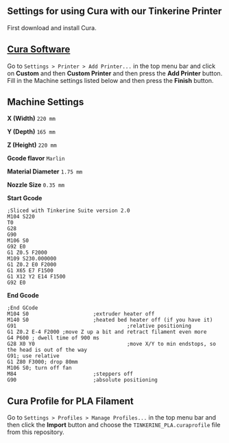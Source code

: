 ## Settings for using Cura with our Tinkerine Printer

First download and install Cura. 
## [Cura Software](https://ultimaker.com/en/products/cura-software)

Go to `Settings > Printer > Add Printer...` in the top menu bar and click on  **Custom** and then **Custom Printer** and then press the **Add Printer** button. Fill in the Machine settings listed below and then press the **Finish** button.

## Machine Settings

**X (Width)** `220 mm`

**Y (Depth)** `165 mm`

**Z (Height)** `220 mm`


**Gcode flavor** `Marlin`


**Material Diameter** `1.75 mm`

**Nozzle Size** `0.35 mm`


**Start Gcode**

```
;Sliced with Tinkerine Suite version 2.0
M104 S220
T0
G28
G90
M106 S0
G92 E0
G1 Z0.5 F2000
M109 S230.000000
G1 Z0.2 E0 F2000
G1 X65 E7 F1500
G1 X12 Y2 E14 F1500
G92 E0
```


**End Gcode**

```
;End GCode
M104 S0                     ;extruder heater off
M140 S0                     ;heated bed heater off (if you have it)
G91                                    ;relative positioning
G1 Z0.2 E-4 F2000 ;move Z up a bit and retract filament even more
G4 P600 ; dwell time of 900 ms
G28 X0 Y0                              ;move X/Y to min endstops, so the head is out of the way
G91; use relative
G1 Z80 F3000; drop 80mm
M106 S0; turn off fan
M84                         ;steppers off
G90                         ;absolute positioning
```


## Cura Profile for PLA Filament

Go to `Settings > Profiles > Manage Profiles...` in the top menu bar and then click the **Import** button and choose the `TINKERINE_PLA.curaprofile` file from this repository.
